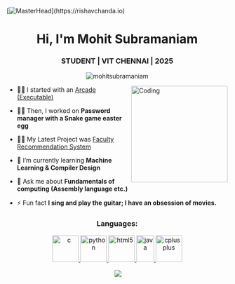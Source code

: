 [![MasterHead](https://1.bp.blogspot.com/-7A4WynwLsM...)](https://rishavchanda.io)
<h1 align="center"> Hi, I'm Mohit Subramaniam </h1>
<h3 align="center">STUDENT | VIT CHENNAI | 2025</h3>

<p align="center"> <img src="https://komarev.com/ghpvc/?username=mohitsubramaniam&label=Profile%20views&color=0e75b6&style=flat" alt="mohitsubramaniam" />  </p>
<img align="right" alt="Coding" height ="220" src="https://media.tenor.com/xMmwPOqFFSAAAAAC/aesthetic-typing.gif">

- 🏁👟 I started with an [Arcade (Executable)](https://github.com/mohitsubramaniam/Arcade.git)

- 📍🏃 Then, I worked on **Password manager with a Snake game easter egg**

- 📍🏃 My Latest Project was [Faculty Recommendation System](https://github.com/mohitsubramaniam/Faculty_Recommendation_System.git)

- 🌱 I’m currently learning **Machine Learning & Compiler Design**

- 💬 Ask me about **Fundamentals of computing (Assembly language etc.)**

- ⚡ Fun fact **I sing and play the guitar; I have an obsession of movies.**

  

<h3 align="center">Languages:</h3>
<p align="center"> <a href="https://www.cprogramming.com/" target="_blank" rel="noreferrer"> <img src="https://upload.wikimedia.org/wikipedia/commons/1/19/C_Logo.png" alt="c" width="60" height="60"/> </a><a href="https://www.python.org" target="_blank" rel="noreferrer"> <img src="https://upload.wikimedia.org/wikipedia/commons/thumb/c/c3/Python-logo-notext.svg/1869px-Python-logo-notext.svg.png" alt="python" width="60" height="60"/> </a> <a href="https://www.w3.org/html/" target="_blank" rel="noreferrer"> <img src="https://upload.wikimedia.org/wikipedia/commons/thumb/6/61/HTML5_logo_and_wordmark.svg/640px-HTML5_logo_and_wordmark.svg.png" alt="html5" width="60" height="60"/> </a> <a href="https://www.java.com" target="_blank" rel="noreferrer"> <img src="https://upload.wikimedia.org/wikipedia/en/thumb/3/30/Java_programming_language_logo.svg/800px-Java_programming_language_logo.svg.png" alt="java" width="40" height="60"/> </a><a href="https://www.w3schools.com/cpp/" target="_blank" rel="noreferrer"> <img src="https://upload.wikimedia.org/wikipedia/commons/thumb/1/18/ISO_C%2B%2B_Logo.svg/1822px-ISO_C%2B%2B_Logo.svg.png" alt="cplusplus" width="60" height="60"/> </a> </p>


<p align ="center">&nbsp;<img align="center" src="https://github-readme-stats.vercel.app/api?username=mohitsubramaniam&show_icons=true&locale=en"/></p>

